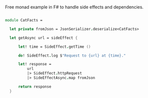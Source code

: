 Free monad example in F# to handle side effects and dependencies.

```fsharp

module CatFacts =

  let private fromJson = JsonSerializer.deserialize<CatFacts>

  let getAsync url = sideEffect {

      let! time = SideEffect.getTime ()

      do! SideEffect.log $"Request to {url} at {time}."

      let! response =
          url
          |> SideEffect.httpRequest
          |> SideEffectAsync.map fromJson

      return response
  }
```
